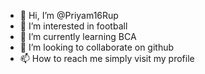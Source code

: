 - 👋 Hi, I’m @Priyam16Rup
- 👀 I’m interested in football
- 🌱 I’m currently learning BCA
- 💞️ I’m looking to collaborate on github
- 📫 How to reach me simply visit my profile

<!---
Priyam16Rup/Priyam16Rup is a ✨ special ✨ repository because its `README.md` (this file) appears on your GitHub profile.
You can click the Preview link to take a look at your changes.
--->
